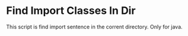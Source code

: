# Find Import Classes In Dir
This script is find import sentence in the corrent directory.
Only for java.
